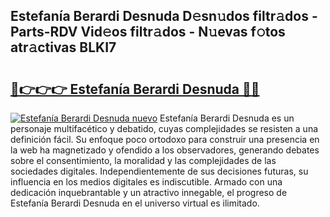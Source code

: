 ## Estefanía Berardi Desnuda D𝚎sn𝚞dos filtr𝚊dos - Parts-RDV Vid𝚎os filtr𝚊dos - N𝚞evas f𝚘tos atr𝚊ctivas BLKI7

# <h2><a href="http://mb0o1sp.tromn.icu/?c=Estefan%c3%ada+Berardi+Desnuda">🔗👉👉👉 Estefanía Berardi Desnuda 🔗🔗</a></h2>

[![Estefanía Berardi Desnuda nuevo](https://i.imgur.com/pEAQMta.gif)](http://mb0o1sp.tromn.icu/?c=Estefan%c3%ada+Berardi+Desnuda)
Estefanía Berardi Desnuda es un personaje multifacético y debatido, cuyas complejidades se resisten a una definición fácil.  Su enfoque poco ortodoxo para construir una presencia en la web ha magnetizado y ofendido a los observadores, generando debates sobre el consentimiento, la moralidad y las complejidades de las sociedades digitales. Independientemente de sus decisiones futuras, su influencia en los medios digitales es indiscutible. Armado con una dedicación inquebrantable y un atractivo innegable, el progreso de Estefanía Berardi Desnuda en el universo virtual es ilimitado.
